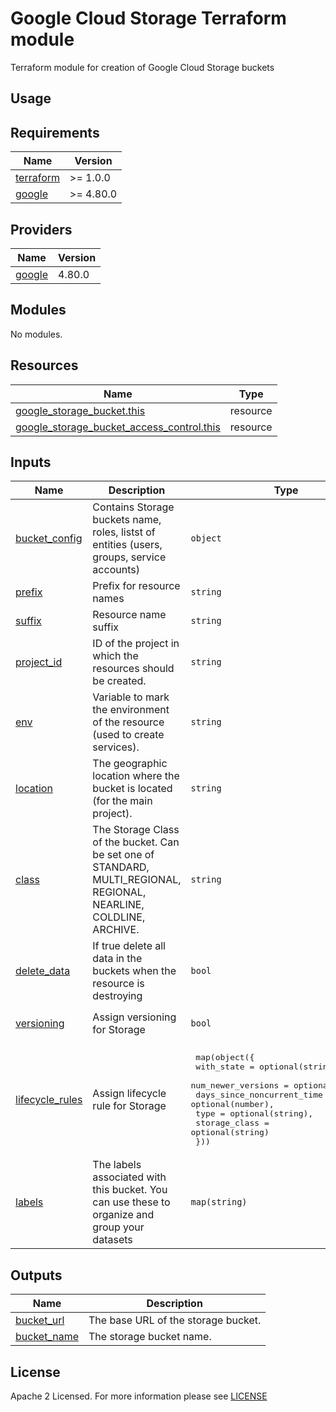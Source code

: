 # Google Cloud Storage Terraform module  
Terraform module for creation of Google Cloud Storage buckets

## Usage
<!-- BEGIN_TF_DOCS -->
## Requirements
| Name                                                                      | Version   |
|---------------------------------------------------------------------------|-----------|
| <a name="requirement_terraform"></a> [terraform](#requirement\_terraform) | >= 1.0.0  |
| <a name="requirement_google"></a> [google](#requirement\_google)          | >= 4.80.0 |

## Providers
| Name                                                       | Version |
|------------------------------------------------------------|---------|
| <a name="provider_google"></a> [google](#provider\_google) | 4.80.0  |

## Modules
No modules.

## Resources
| Name                                                                                                                                                      | Type     |
|-----------------------------------------------------------------------------------------------------------------------------------------------------------|----------|
| [google_storage_bucket.this](https://registry.terraform.io/providers/hashicorp/google/latest/docs/resources/storage_bucket)                               | resource |
| [google_storage_bucket_access_control.this](https://registry.terraform.io/providers/hashicorp/google/latest/docs/resources/storage_bucket_access_control) | resource |

## Inputs
| Name                                                                        | Description                                                                                                         | Type                                                                                                                                                                                                                                                                                                                 | Default                 | Required |
|-----------------------------------------------------------------------------|---------------------------------------------------------------------------------------------------------------------|----------------------------------------------------------------------------------------------------------------------------------------------------------------------------------------------------------------------------------------------------------------------------------------------------------------------|-------------------------|:--------:|
| <a name="input_bucket_config"></a> [bucket\_config](#input\_bucket\_config) | Contains Storage buckets name, roles, listst of entities (users, groups, service accounts)                          | `object`                                                                                                                                                                                                                                                                                                             | n/a                     |   yes    |
| <a name="input_prefix"></a> [prefix](#input\_prefix)                        | Prefix for resource names                                                                                           | `string`                                                                                                                                                                                                                                                                                                             | ""                      |    no    |
| <a name="input_suffix"></a> [suffix](#input\_suffix)                        | Resource name suffix                                                                                                | `string`                                                                                                                                                                                                                                                                                                             | ""                      |    no    |
| <a name="input_project_id"></a> [project\_id](#input\_project\_id)          | ID of the project in which the resources should be created.                                                         | `string`                                                                                                                                                                                                                                                                                                             | n/a                     |   yes    |
| <a name="input_env"></a> [env](#input\_env)                                 | Variable to mark the environment of the resource (used to create services).                                         | `string`                                                                                                                                                                                                                                                                                                             | n/a                     |   yes    |
| <a name="input_location"></a> [location](#input\_location)                  | The geographic location where the bucket is located (for the main project).                                         | `string`                                                                                                                                                                                                                                                                                                             | n/a                     |   yes    |
| <a name="input_class"></a> [class](#input\_class)                           | The Storage Class of the bucket. Can be set one of STANDARD, MULTI_REGIONAL, REGIONAL, NEARLINE, COLDLINE, ARCHIVE. | `string`                                                                                                                                                                                                                                                                                                             | <pre><br>STANDARD</pre> |    no    |
| <a name="input_delete_data"></a> [delete\_data](#input\_delete\_data)       | If true delete all data in the buckets when the resource is destroying                                              | `bool`                                                                                                                                                                                                                                                                                                               | <pre><br>true</pre>     |    no    |
| <a name="versioning"></a> [versioning](#input\_versioning)                  | Assign versioning for Storage                                                                                       | `bool`                                                                                                                                                                                                                                                                                                               | <pre><br>true</pre>     |    no    |
| <a name="lifecycle_rules"></a> [lifecycle\_rules](#input\_lifecycle\_rules) | Assign lifecycle rule for Storage                                                                                   | <pre> map(object({ <br>    with_state                 = optional(string), <br>    num_newer_versions         = optional(number), <br>    days_since_noncurrent_time = optional(number), <br>    type                       = optional(string), <br>    storage_class              = optional(string) <br> })) </pre> | {}                      |    no    |
| <a name="labels"></a> [labels](#input\_labels)                              | The labels associated with this bucket. You can use these to organize and group your datasets                       | `map(string)`                                                                                                                                                                                                                                                                                                        | {}                      |    no    |

## Outputs
| Name                                                                    | Description                         |
|-------------------------------------------------------------------------|-------------------------------------|
| <a name="output_bucket_url"></a> [bucket\_url](#output\_bucket\_url)    | The base URL of the storage bucket. |
| <a name="output_bucket_name"></a> [bucket\_name](#output\_bucket\_name) | The storage bucket name.            |
<!-- END_TF_DOCS -->

## License
Apache 2 Licensed. For more information please see [LICENSE](https://github.com/data-platform-hq/terraform-google-cloud-storage/blob/main/LICENSE)
